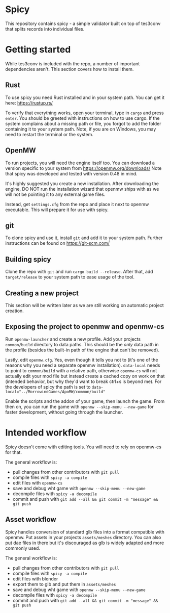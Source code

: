 # Spicy
This repository contains spicy - a simple validator built on top of tes3conv that splits records into individual files.

# Getting started
While tes3conv is included with the repo, a number of important dependencies aren't.
This section covers how to install them.

## Rust
To use spicy you need Rust installed and in your system path.
You can get it here: https://rustup.rs/

To verify that everything works, open your terminal, type in `cargo` and press `enter`.
You should be greeted with instructions on how to use cargo. If the system complains about a missing path or file, you forgot to add the folder containing it to your system path.
Note, if you are on Windows, you may need to restart the terminal or the system.

## OpenMW
To run projects, you will need the engine itself too.
You can download a version specific to your system from https://openmw.org/downloads/
Note that spicy was developed and tested with version 0.48 in mind.

It's highly suggested you create a new installation. After downloading the engine, DO NOT run the installation wizard that openmw ships with as we will not be pointing it to any external game files.

Instead, get `settings.cfg` from the repo and place it next to openmw executable. This will prepare it for use with spicy.

## git
To clone spicy and use it, install `git` and add it to your system path.
Further instructions can be found on https://git-scm.com/

## Building spicy
Clone the repo with `git` and run `cargo build --release`. After that, add `target/release` to your system path to ease usage of the tool.

## Creating a new project
This section will be written later as we are still working on automatic project creation.

## Exposing the project to openmw and openmw-cs
Run `openmw-launcher` and create a new profile.
Add your projects `common/build` directory to data paths.
This should be the *only* data path in the profile (besides the built-in path of the engine that can't be removed).

Lastly, edit `openmw.cfg`. Yes, even though it tells you not to (it's one of the reasons why you need a separate openmw installation).
`data-local` needs to point to `common/build` with a relative path, otherwise `openmw-cs` will not actually edit your mod file but instead create a cached copy on work on that (intended behavior, but why they'd want to break ctrl+s is beyond me).
For the developers of spicy the path is set to `data-local="../MorrowindGames/ApoMW/common/build"`

Enable the scripts and the addon of your game, then launch the game.
From then on, you can run the game with `openmw --skip-menu --new-game` for faster development, without going through the launcher.

# Intended workflow
Spicy doesn't come with editing tools.
You will need to rely on openmw-cs for that.

The general workflow is:
- pull changes from other contributors with `git pull`
- compile files with `spicy -a compile`
- edit files with `openmw-cs`
- save and debug wht game with `openmw --skip-menu --new-game`
- decompile files with `spicy -a decompile`
- commit and push with `git add --all && git commit -m "message" && git push`

## Asset workflow
Spicy handles conversion of standard glb files into a format compatible with openmw.
Put assets in your projects `assets/meshes` directory.
You can also put dae files in there but it's discouraged as glb is widely adapted and more commonly used.

The general workflow is:
- pull changes from other contributors with `git pull`
- compile files with `spicy -a compile`
- edit files with blender
- export them to glb and put them in `assets/meshes`
- save and debug wht game with `openmw --skip-menu --new-game`
- decompile files with `spicy -a decompile`
- commit and push with `git add --all && git commit -m "message" && git push`
